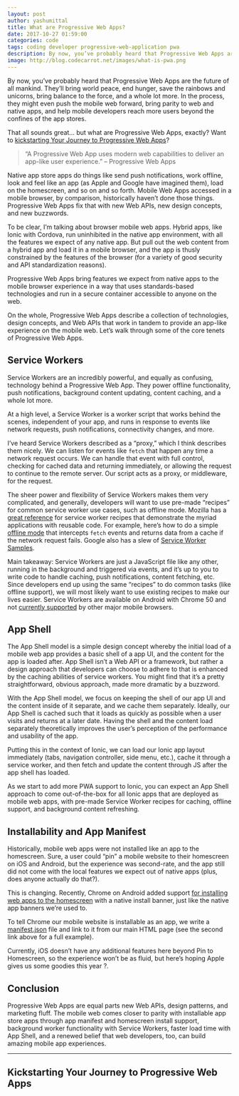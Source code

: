 ```yaml
---
layout: post
author: yashumittal
title: What are Progressive Web Apps?
date: 2017-10-27 01:59:00
categories: code
tags: coding developer progressive-web-application pwa
description: By now, you’ve probably heard that Progressive Web Apps are the future of all mankind. They’ll bring world peace, end hunger, save the rainbows and unicorns, bring balance to the force, and a whole lot more.
image: http://blog.codecarrot.net/images/what-is-pwa.png
---
```


By now, you’ve probably heard that Progressive Web Apps are the future of all mankind. They’ll bring world peace, end hunger, save the rainbows and unicorns, bring balance to the force, and a whole lot more. In the process, they might even push the mobile web forward, bring parity to web and native apps, and help mobile developers reach more users beyond the confines of the app stores.

That all sounds great… but what are Progressive Web Apps, exactly? Want to [kickstarting Your Journey to Progressive Web Apps](#)?

<blockquote>
“A Progressive Web App uses modern web capabilities to deliver an app-like user experience.” – Progressive Web Apps
</blockquote>

Native app store apps do things like send push notifications, work offline, look and feel like an app (as Apple and Google have imagined them), load on the homescreen, and so on and so forth. Mobile Web Apps accessed in a mobile browser, by comparison, historically haven’t done those things. Progressive Web Apps fix that with new Web APIs, new design concepts, and new buzzwords.

To be clear, I’m talking about browser mobile web apps. Hybrid apps, like Ionic with Cordova, run uninhibited in the native app environment, with all the features we expect of any native app. But pull out the web content from a hybrid app and load it in a mobile browser, and the app is thusly constrained by the features of the browser (for a variety of good security and API standardization reasons).

Progressive Web Apps bring features we expect from native apps to the mobile browser experience in a way that uses standards-based technologies and run in a secure container accessible to anyone on the web.

On the whole, Progressive Web Apps describe a collection of technologies, design concepts, and Web APIs that work in tandem to provide an app-like experience on the mobile web. Let’s walk through some of the core tenets of Progressive Web Apps.

## Service Workers

Service Workers are an incredibly powerful, and equally as confusing, technology behind a Progressive Web App. They power offline functionality, push notifications, background content updating, content caching, and a whole lot more.

At a high level, a Service Worker is a worker script that works behind the scenes, independent of your app, and runs in response to events like network requests, push notifications, connectivity changes, and more.

I’ve heard Service Workers described as a “proxy,” which I think describes them nicely. We can listen for events like `fetch` that happen any time a network request occurs. We can handle that event with full control, checking for cached data and returning immediately, or allowing the request to continue to the remote server. Our script acts as a proxy, or middleware, for the request.

The sheer power and flexibility of Service Workers makes them very complicated, and generally, developers will want to use pre-made “recipes” for common service worker use cases, such as offline mode. Mozilla has a [great reference](https://serviceworke.rs/) for service worker recipes that demonstrate the myriad applications with reusable code. For example, here’s how to do a simple [offline mode](https://serviceworke.rs/offline-fallback_service-worker_doc.html) that intercepts `fetch` events and returns data from a cache if the network request fails. Google also has a slew of [Service Worker Samples](https://github.com/GoogleChrome/samples/tree/gh-pages/service-worker).

Main takeaway: Service Workers are just a JavaScript file like any other, running in the background and triggered via events, and it’s up to you to write code to handle caching, push notifications, content fetching, etc. Since developers end up using the same “recipes” to do common tasks (like offline support), we will most likely want to use existing recipes to make our lives easier. Service Workers are available on Android with Chrome 50 and not [currently supported](http://caniuse.com/#feat=serviceworkers) by other major mobile browsers.

## App Shell

The App Shell model is a simple design concept whereby the initial load of a mobile web app provides a basic shell of a app UI, and the content for the app is loaded after. App Shell isn’t a Web API or a framework, but rather a design approach that developers can choose to adhere to that is enhanced by the caching abilities of service workers. You might find that it’s a pretty straightforward, obvious approach, made more dramatic by a buzzword.

With the App Shell model, we focus on keeping the shell of our app UI and the content inside of it separate, and we cache them separately. Ideally, our App Shell is cached such that it loads as quickly as possible when a user visits and returns at a later date. Having the shell and the content load separately theoretically improves the user’s perception of the performance and usability of the app.

Putting this in the context of Ionic, we can load our Ionic app layout immediately (tabs, navigation controller, side menu, etc.), cache it through a service worker, and then fetch and update the content through JS after the app shell has loaded.

As we start to add more PWA support to Ionic, you can expect an App Shell approach to come out-of-the-box for all Ionic apps that are deployed as mobile web apps, with pre-made Service Worker recipes for caching, offline support, and background content refreshing.

## Installability and App Manifest

Historically, mobile web apps were not installed like an app to the homescreen. Sure, a user could “pin” a mobile website to their homescreen on iOS and Android, but the experience was second-rate, and the app still did not come with the local features we expect out of native apps (plus, does anyone actually do that?).

This is changing. Recently, Chrome on Android added support [for installing web apps to the homescreen](https://developers.google.com/web/updates/2014/11/Support-for-installable-web-apps-with-webapp-manifest-in-chrome-38-for-Android?hl=en) with a native install banner, just like the native app banners we’re used to.

To tell Chrome our mobile website is installable as an app, we write a [manifest.json](https://github.com/pivanaio/banjo/blob/master/manifest.json) file and link to it from our main HTML page (see the second link above for a full example).

Currently, iOS doesn’t have any additional features here beyond Pin to Homescreen, so the experience won’t be as fluid, but here’s hoping Apple gives us some goodies this year ?.

## Conclusion

Progressive Web Apps are equal parts new Web APIs, design patterns, and marketing fluff. The mobile web comes closer to parity with installable app store apps through app manifest and homescreen install support, background worker functionality with Service Workers, faster load time with App Shell, and a renewed belief that web developers, too, can build amazing mobile app experiences.

***

## Kickstarting Your Journey to Progressive Web Apps

<div data-type="vimeo" data-video-id="240060222"></div>